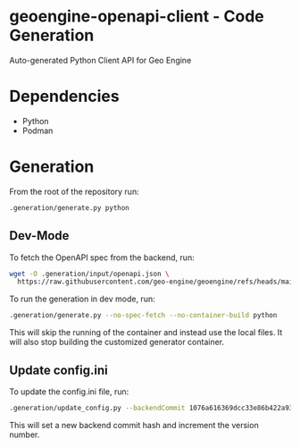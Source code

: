 # geoengine-openapi-client - Code Generation

Auto-generated Python Client API for Geo Engine

# Dependencies

- Python
- Podman

# Generation

From the root of the repository run:

```bash
.generation/generate.py python
```

## Dev-Mode

To fetch the OpenAPI spec from the backend, run:

```bash
wget -O .generation/input/openapi.json \
  https://raw.githubusercontent.com/geo-engine/geoengine/refs/heads/main/openapi.json
```

To run the generation in dev mode, run:

```bash
.generation/generate.py --no-spec-fetch --no-container-build python
```

This will skip the running of the container and instead use the local files.
It will also stop building the customized generator container.

## Update config.ini

To update the config.ini file, run:

```bash
.generation/update_config.py --backendCommit 1076a616369dcc33e86b422a9364ac99553a18f8
```

This will set a new backend commit hash and increment the version number.
